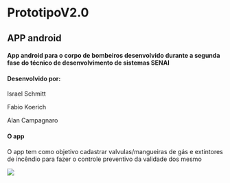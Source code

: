 # PrototipoV2.0

<h2>APP android</h2>

<h4>App android para o corpo de bombeiros desenvolvido durante a segunda fase do técnico de desenvolvimento de sistemas SENAI </h4>

<h4>Desenvolvido por:</h4>
<p>Israel Schmitt</p>
<p>Fabio Koerich</p>
<p>Alan Campagnaro</p>


<h4>O app</h4>
<p>O app tem como objetivo cadastrar valvulas/mangueiras de gás e extintores de incêndio para fazer o controle preventivo da validade dos mesmo</p>

 <img src="https://imgur.com/a/8bWCWlR">	
